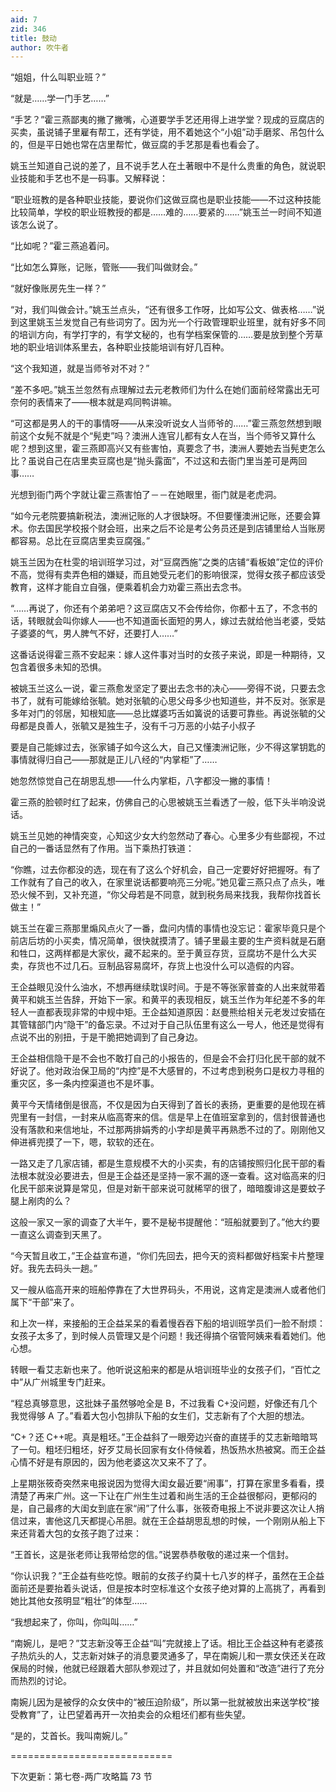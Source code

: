 ```yaml
---
aid: 7
zid: 346
title: 鼓动
author: 吹牛者
---
```


“姐姐，什么叫职业班？”

“就是……学一门手艺……”

“手艺？”霍三燕鄙夷的撇了撇嘴，心道要学手艺还用得上进学堂？现成的豆腐店的买卖，虽说铺子里雇有帮工，还有学徒，用不着她这个“小姐”动手磨浆、吊包什么的，但是平日她也常在店里帮忙，做豆腐的手艺那是看也看会了。

姚玉兰知道自己说的差了，且不说手艺人在土著眼中不是什么贵重的角色，就说职业技能和手艺也不是一码事。又解释说：

“职业班教的是各种职业技能，要说你们这做豆腐也是职业技能――不过这种技能比较简单，学校的职业班教授的都是……难的……要紧的……”姚玉兰一时间不知道该怎么说了。

“比如呢？”霍三燕追着问。

“比如怎么算账，记账，管账――我们叫做财会。”

“就好像账房先生一样？”

“对，我们叫做会计。”姚玉兰点头，“还有很多工作呀，比如写公文、做表格……”说到这里姚玉兰发觉自己有些词穷了。因为光一个行政管理职业班里，就有好多不同的培训方向，有学打字的，有学文秘的，也有学档案保管的……要是放到整个芳草地的职业培训体系里去，各种职业技能培训有好几百种。

“这个我知道，就是当师爷对不对？”

“差不多吧。”姚玉兰忽然有点理解过去元老教师们为什么在她们面前经常露出无可奈何的表情来了――根本就是鸡同鸭讲嘛。

“可这都是男人的干的事情呀――从来没听说女人当师爷的……”霍三燕忽然想到眼前这个女髡不就是个“髡吏”吗？澳洲人连官儿都有女人在当，当个师爷又算什么呢？想到这里，霍三燕即高兴又有些害怕，真要念了书，澳洲人要她去当髡吏怎么比？虽说自己在店里卖豆腐也是“抛头露面”，不过这和去衙门里当差可是两回事……

光想到衙门两个字就让霍三燕害怕了－－在她眼里，衙门就是老虎洞。

“如今元老院要搞新税法，澳洲记账的人才很缺呀。不但要懂澳洲记账，还要会算术。你去国民学校报个财会班，出来之后不论是考公务员还是到店铺里给人当账房都容易。总比在豆腐店里卖豆腐强。”

姚玉兰因为在杜雯的培训班学习过，对“豆腐西施”之类的店铺“看板娘”定位的评价不高，觉得有卖弄色相的嫌疑，而且她受元老们的影响很深，觉得女孩子都应该受教育，这样才能自立自强，便乘着机会力劝霍三燕出去念书。

“……再说了，你还有个弟弟吧？这豆腐店又不会传给你，你都十五了，不念书的话，转眼就会叫你嫁人――也不知道面长面短的男人，嫁过去就给他当老婆，受姑子婆婆的气，男人脾气不好，还要打人……”

这番话说得霍三燕不安起来：嫁人这件事对当时的女孩子来说，即是一种期待，又包含着很多未知的恐惧。

被姚玉兰这么一说，霍三燕愈发坚定了要出去念书的决心――旁得不说，只要去念书了，就有可能嫁给张毓。她对张毓的心思父母多少也知道些，并不反对。张家是多年对门的邻居，知根知底――总比媒婆巧舌如簧说的话要可靠些。再说张毓的父母都是良善人，张毓又是独生子，没有千刁万恶的小姑子小叔子

要是自己能嫁过去，张家铺子如今这么大，自己又懂澳洲记账，少不得这掌钥匙的事情就得归自己――那就是正儿八经的“内掌柜”了……

她忽然惊觉自己在胡思乱想――什么内掌柜，八字都没一撇的事情！

霍三燕的脸顿时红了起来，仿佛自己的心思被姚玉兰看透了一般，低下头半响没说话。

姚玉兰见她的神情突变，心知这少女大约忽然动了春心。心里多少有些鄙视，不过自己的一番话显然有了作用。当下乘热打铁道：

“你瞧，过去你都没的选，现在有了这么个好机会，自己一定要好好把握呀。有了工作就有了自己的收入，在家里说话都要响亮三分呢。”她见霍三燕只点了点头，唯恐火候不到，又补充道，“你父母若是不同意，就到税务局来找我，我帮你找首长做主！”

姚玉兰在霍三燕那里煽风点火了一番，盘问内情的事情也没忘记：霍家毕竟只是个前店后坊的小买卖，情况简单，很快就摸清了。铺子里最主要的生产资料就是石磨和牲口，这两样都是大家伙，藏不起来的。至于黄豆存货，豆腐坊不是什么大买卖，存货也不过几石。豆制品容易腐坏，存货上也没什么可以造假的内容。

王企益眼见没什么油水，不想再继续耽误时间。于是不等张家普查的人出来就带着黄平和姚玉兰告辞，开始下一家。和黄平的表现相反，姚玉兰作为年纪差不多的年轻人一直都表现非常的中规中矩。王企益知道原因：赵曼熊给相关元老发过安插在其管辖部门内“隐干”的备忘录。不过对于自己队伍里有这么一号人，他还是觉得有点说不出的别扭，于是干脆把她调到了自己身边。

王企益相信隐干是不会也不敢打自己的小报告的，但是会不会打归化民干部的就不好说了。他对政治保卫局的“内控”是不大感冒的，不过考虑到税务口是权力寻租的重灾区，多一条内控渠道也不是坏事。

黄平今天情绪倒是很高，不仅是因为白天得到了首长的表扬，更重要的是他现在裤兜里有一封信，一封来从临高寄来的信。信是早上在值班室拿到的，信封很普通也没有落款和来信地址，不过那两排娟秀的小字却是黄平再熟悉不过的了。刚刚他又伸进裤兜摸了一下，嗯，软软的还在。

一路又走了几家店铺，都是生意规模不大的小买卖，有的店铺按照归化民干部的看法根本就没必要进去，但是王企益还是坚持一家不漏的逐一查看。这对临高来的归化民干部来说算是常见，但是对新干部来说可就稀罕的很了，暗暗腹诽这是要蚊子腿上剐肉的么？

这般一家又一家的调查了大半午，要不是秘书提醒他：“班船就要到了。”他大约要一直这么调查到天黑了。

“今天暂且收工，”王企益宣布道，“你们先回去，把今天的资料都做好档案卡片整理好。我先去码头一趟。”

又一艘从临高开来的班船停靠在了大世界码头，不用说，这肯定是澳洲人或者他们属下“干部”来了。

和上次一样，来接船的王企益呆呆的看着慢吞吞下船的培训班学员们一脸不耐烦：女孩子太多了，到时候人员管理又是个问题！我还得搞个宿管阿姨来看着她们。他心想。

转眼一看艾志新也来了。他听说这船来的都是从培训班毕业的女孩子们，“百忙之中”从广州城里专门赶来。

“程总真够意思，这批妹子虽然够呛全是 B，不过我看 C+没问题，好像还有几个我觉得够 A 了。”看着大包小包排队下船的女生们，艾志新有了个大胆的想法。

“C+？还 C++呢。真是粗坯。”王企益斜了一眼旁边兴奋的直搓手的艾志新暗暗骂了一句。粗坯归粗坯，好歹艾局长回家有女仆侍候着，热饭热水热被窝。而王企益心情不好是有原因的，因为他老婆这次又来不了了。

上星期张筱奇突然来电报说因为觉得大闺女最近要“闹事”，打算在家里多看看，摸清楚了再来广州。这一下让在广州生生过着和尚生活的王企益很郁闷，更郁闷的是，自己最疼的大闺女到底在家“闹”了什么事，张筱奇电报上不说非要这次让人捎信过来，害他这几天都提心吊胆。就在王企益胡思乱想的时候，一个刚刚从船上下来还背着大包的女孩子跑了过来：

“王首长，这是张老师让我带给您的信。”说罢恭恭敬敬的递过来一个信封。

“你认识我？”王企益有些吃惊。眼前的女孩子约莫十七八岁的样子，虽然在王企益面前还是要抬着头说话，但是按本时空标准这个女孩子绝对算的上高挑了，再看到她比其他女孩明显“粗壮”的体型……

“我想起来了，你叫，你叫叫……”

“南婉儿，是吧？”艾志新没等王企益“叫”完就接上了话。相比王企益这种有老婆孩子热炕头的人，艾志新对妹子的消息要灵通多了，早在南婉儿和一票女侠还关在政保局的时候，他就已经跟着大部队参观过了，并且就如何处置和“改造”进行了充分而热烈的讨论。

南婉儿因为是被俘的众女侠中的“被压迫阶级”，所以第一批就被放出来送学校“接受教育”了，让巴望着再开一次拍卖会的众粗坯们都有些失望。

“是的，艾首长。我叫南婉儿。”

============================

下次更新：第七卷-两广攻略篇 73 节
